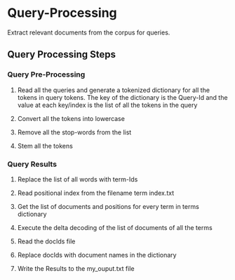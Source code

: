 # Query-Processing

Extract relevant documents from the corpus for queries.

## Query Processing Steps

### Query Pre-Processing

1. Read all the queries and generate a tokenized dictionary for all the tokens in query tokens. The key of the dictionary is the Query-Id and the value at each key/index is the list of all the tokens in the query

2. Convert all the tokens into lowercase

3. Remove all the stop-words from the list

4. Stem all the tokens



### Query Results

1. Replace the list of all words with term-Ids

2. Read positional index from the filename term index.txt

3. Get the list of documents and positions for every term in terms dictionary

4. Execute the delta decoding of the list of documents of all the terms

5. Read the docIds file

6. Replace docIds with document names in the  dictionary 

7. Write the Results to the my_ouput.txt file

